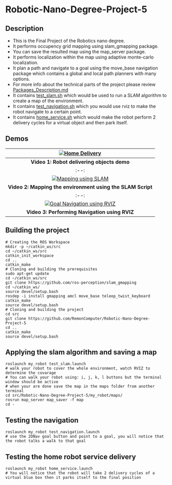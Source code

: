 # Robotic-Nano-Degree-Project-5

## Description
- This is the Final Project of the Robotics nano degree.
- It performs occupency grid mapping using slam_gmapping package.
- You can save the resulted map using the map_server package.
- It performs localization within the map using adaptive monte-carlo localization.
- It plan a path and navigate to a goal using the move_base navigation package which contains a global and local path planners with many options.
- For more info about the technical parts of the project please review [Packages_Description.md](./Packages_Description.md)
- It contains [test_slam.sh](my_robot/scripts/test_slam.sh) which would be used to run a SLAM algorithm to create a map of the environment.
- It contains [test_navigation.sh](my_robot/scripts/test_navigation.sh) which you would use rviz to make the robot navigate to a certain point.
- It contains [home_service.sh](my_robot/scripts/home_service.sh) which would make the robot perform 2 delivery cycles for a virtual object and then park itself.


## Demos
|[![Home Delivery](https://img.youtube.com/vi/rmFFGfkkE1U/0.jpg)](https://youtu.be/rmFFGfkkE1U)|
|:--:|
|<b>Video 1: Robot delivering objects demo</b>|
|:--:|
|[![Mapping using SLAM](https://img.youtube.com/vi/fy5jT41a8Fk/0.jpg)](https://youtu.be/fy5jT41a8Fk)|
|<b>Video 2: Mapping the environment using the SLAM Script</b>|
|:--:|
|[![Goal Navigation using RVIZ](https://img.youtube.com/vi/GjIxSsRoNbs/0.jpg)](https://youtu.be/GjIxSsRoNbs)|
|<b>Video 3: Performing Navigation using RVIZ</b>|

## Building the project
```
# Creating the ROS Workspace
mkdir -p ~/catkin_ws/src
cd ~/catkin_ws/src
catkin_init_workspace
cd ..
catkin_make
# Cloning and building the prerequisites
sudo apt-get update
cd ~/catkin_ws/src
git clone https://github.com/ros-perception/slam_gmapping
cd ~/catkin_ws/
source devel/setup.bash
rosdep -i install gmapping amcl move_base teleop_twist_keyboard
catkin_make
source devel/setup.bash
# Cloning and building the project
cd src
git clone https://github.com/RemonComputer/Robotic-Nano-Degree-Project-5
cd ..
catkin_make
source devel/setup.bash 
```

## Applying the slam algorithm and saving a map
```
roslaunch my_robot test_slam.launch
# walk your robot to cover the whole environment, watch RVIZ to determine the covarage
# You can walk your robot using: i, j, k, l buttons but the terminal window should be active
# when your are done save the map in the maps folder from another terminal
cd src/Robotic-Nano-Degree-Project-5/my_robot/maps/
rosrun map_server map_saver -f map
cd -
```

## Testing the navigation
```
roslaunch my_robot test_navigation.launch
# use the 2DNav goal button and point to a goal, you will notice that the robot talks a walk to that goal
```

## Testing the home robot service delivery
```
roslaunch my_robot home_service.launch
# You will notice that the robot will take 2 delivery cycles of a virtual blue box then it parks itself to the final position
```
